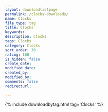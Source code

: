 ```yaml
---
layout: downloadlistpage
permalink: /clocks-downloads/
name: Clocks
file_type: tag
title: Clocks
keywords:
description: Clocks
tags: Clocks
category: Clocks
sort_order: 30
rating: 100
is_hidden: false
create_date:
modified_date:
created_by:
modified_by:
comments: false
redirecturl:

---
```

 {% include downloadbytag.html tag='Clocks' %}
